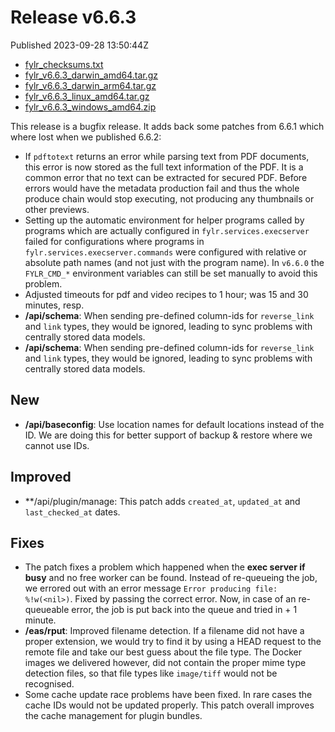 
# Release v6.6.3

Published 2023-09-28 13:50:44Z

* [fylr_checksums.txt](https://s3.eu-central-1.wasabisys.com/fylr-releases/v6.6.3/fylr_checksums.txt)
* [fylr_v6.6.3_darwin_amd64.tar.gz](https://s3.eu-central-1.wasabisys.com/fylr-releases/v6.6.3/fylr_v6.6.3_darwin_amd64.tar.gz)
* [fylr_v6.6.3_darwin_arm64.tar.gz](https://s3.eu-central-1.wasabisys.com/fylr-releases/v6.6.3/fylr_v6.6.3_darwin_arm64.tar.gz)
* [fylr_v6.6.3_linux_amd64.tar.gz](https://s3.eu-central-1.wasabisys.com/fylr-releases/v6.6.3/fylr_v6.6.3_linux_amd64.tar.gz)
* [fylr_v6.6.3_windows_amd64.zip](https://s3.eu-central-1.wasabisys.com/fylr-releases/v6.6.3/fylr_v6.6.3_windows_amd64.zip)

This release is a bugfix release. It adds back some patches from 6.6.1 which where lost when we published 6.6.2:

* If `pdftotext` returns an error while parsing text from PDF documents, this error is now stored as the full text information of the PDF. It is a common error that no text can be extracted for secured PDF. Before errors would have the metadata production fail and thus the whole produce chain would stop executing, not producing any thumbnails or other previews.
* Setting up the automatic environment for helper programs called by programs which are actually configured in `fylr.services.execserver` failed for configurations where programs in `fylr.services.execserver.commands` were configured with relative or absolute path names (and not just with the program name). In `v6.6.0` the `FYLR_CMD_*` environment variables can still be set manually to avoid this problem.
* Adjusted timeouts for pdf and video recipes to 1 hour; was 15 and 30 minutes, resp.
* **/api/schema**: When sending pre-defined column-ids for `reverse_link` and `link` types, they would be ignored, leading to sync problems with centrally stored data models.
 * **/api/schema**: When sending pre-defined column-ids for `reverse_link` and `link` types, they would be ignored, leading to sync problems with centrally stored data models.

## New

* **/api/baseconfig**: Use location names for default locations instead of the ID. We are doing this for better support of backup & restore where we cannot use IDs.

## Improved

* **/api/plugin/manage: This patch adds `created_at`, `updated_at` and `last_checked_at` dates.

## Fixes

* The patch fixes a problem which happened when the **exec server if busy** and no free worker can be found. Instead of re-queueing the job, we errored out with an error message `Error producing file: %!w(<nil>)`. Fixed by passing the correct error. Now, in case of an re-queueable error, the job is put back into the queue and tried in + 1 minute.
* **/eas/rput**: Improved filename detection. If a filename did not have a proper extension, we would try to find it by using a HEAD request to the remote file and take our best guess about the file type. The Docker images we delivered however, did not contain the proper mime type detection files, so that file types like `image/tiff` would not be recognised.
* Some cache update race problems have been fixed. In rare cases the cache IDs would not be updated properly. This patch overall improves the cache management for plugin bundles.